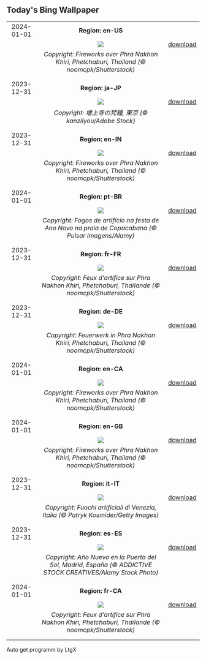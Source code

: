 ## Today's Bing Wallpaper
|      |      |      |
| :----: | :----: | :----: |
|2024-01-01|**Region: en-US**||
||![](https://www.bing.com/th?id=OHR.ThailandNewYears_EN-US7115555089_UHD.jpg&pid=hp&w=1152&h=648&rs=1&c=4)| [download](https://www.bing.com/th?id=OHR.ThailandNewYears_EN-US7115555089_UHD.jpg)|
||*Copyright: Fireworks over Phra Nakhon Khiri, Phetchaburi, Thailand (© noomcpk/Shutterstock)*
||
|||
|2023-12-31|**Region: ja-JP**||
||![](https://www.bing.com/th?id=OHR.Omisoka2023_JA-JP4038808718_UHD.jpg&pid=hp&w=1152&h=648&rs=1&c=4)| [download](https://www.bing.com/th?id=OHR.Omisoka2023_JA-JP4038808718_UHD.jpg)|
||*Copyright: 増上寺の梵鐘, 東京 (© kanzilyou/Adobe Stock)*
||
|||
|2023-12-31|**Region: en-IN**||
||![](https://www.bing.com/th?id=OHR.ThailandNewYears_EN-IN4004784311_UHD.jpg&pid=hp&w=1152&h=648&rs=1&c=4)| [download](https://www.bing.com/th?id=OHR.ThailandNewYears_EN-IN4004784311_UHD.jpg)|
||*Copyright: Fireworks over Phra Nakhon Khiri, Phetchaburi, Thailand (© noomcpk/Shutterstock)*
||
|||
|2024-01-01|**Region: pt-BR**||
||![](https://www.bing.com/th?id=OHR.ReveillonBrazil_PT-BR9820187694_UHD.jpg&pid=hp&w=1152&h=648&rs=1&c=4)| [download](https://www.bing.com/th?id=OHR.ReveillonBrazil_PT-BR9820187694_UHD.jpg)|
||*Copyright: Fogos de artifício na festa de Ano Novo na praia de Copacabana (© Pulsar Imagens/Alamy)*
||
|||
|2023-12-31|**Region: fr-FR**||
||![](https://www.bing.com/th?id=OHR.ThailandNewYears_FR-FR9400381287_UHD.jpg&pid=hp&w=1152&h=648&rs=1&c=4)| [download](https://www.bing.com/th?id=OHR.ThailandNewYears_FR-FR9400381287_UHD.jpg)|
||*Copyright: Feux d'artifice sur Phra Nakhon Khiri, Phetchaburi, Thaïlande (© noomcpk/Shutterstock)*
||
|||
|2023-12-31|**Region: de-DE**||
||![](https://www.bing.com/th?id=OHR.ThailandNewYears_DE-DE0040209012_UHD.jpg&pid=hp&w=1152&h=648&rs=1&c=4)| [download](https://www.bing.com/th?id=OHR.ThailandNewYears_DE-DE0040209012_UHD.jpg)|
||*Copyright: Feuerwerk in Phra Nakhon Khiri, Phetchaburi, Thailand (© noomcpk/Shutterstock)*
||
|||
|2024-01-01|**Region: en-CA**||
||![](https://www.bing.com/th?id=OHR.ThailandNewYears_EN-CA2541480849_UHD.jpg&pid=hp&w=1152&h=648&rs=1&c=4)| [download](https://www.bing.com/th?id=OHR.ThailandNewYears_EN-CA2541480849_UHD.jpg)|
||*Copyright: Fireworks over Phra Nakhon Khiri, Phetchaburi, Thailand (© noomcpk/Shutterstock)*
||
|||
|2024-01-01|**Region: en-GB**||
||![](https://www.bing.com/th?id=OHR.ThailandNewYears_EN-GB2689906608_UHD.jpg&pid=hp&w=1152&h=648&rs=1&c=4)| [download](https://www.bing.com/th?id=OHR.ThailandNewYears_EN-GB2689906608_UHD.jpg)|
||*Copyright: Fireworks over Phra Nakhon Khiri, Phetchaburi, Thailand (© noomcpk/Shutterstock)*
||
|||
|2023-12-31|**Region: it-IT**||
||![](https://www.bing.com/th?id=OHR.SantaMariaVenice_1185725818_IT-IT0984119913_UHD.jpg&pid=hp&w=1152&h=648&rs=1&c=4)| [download](https://www.bing.com/th?id=OHR.SantaMariaVenice_1185725818_IT-IT0984119913_UHD.jpg)|
||*Copyright: Fuochi artificiali di Venezia, Italia (© Patryk Kosmider/Getty Images)*
||
|||
|2023-12-31|**Region: es-ES**||
||![](https://www.bing.com/th?id=OHR.SpainNewYear_ES-ES8250941524_UHD.jpg&pid=hp&w=1152&h=648&rs=1&c=4)| [download](https://www.bing.com/th?id=OHR.SpainNewYear_ES-ES8250941524_UHD.jpg)|
||*Copyright: Año Nuevo en la Puerta del Sol, Madrid, España (© ADDICTIVE STOCK CREATIVES/Alamy Stock Photo)*
||
|||
|2024-01-01|**Region: fr-CA**||
||![](https://www.bing.com/th?id=OHR.ThailandNewYears_FR-CA3518368515_UHD.jpg&pid=hp&w=1152&h=648&rs=1&c=4)| [download](https://www.bing.com/th?id=OHR.ThailandNewYears_FR-CA3518368515_UHD.jpg)|
||*Copyright: Feux d'artifice sur Phra Nakhon Khiri, Phetchaburi, Thaïlande (© noomcpk/Shutterstock)*
||
|||

Auto get programm by LtgX
